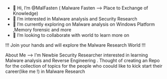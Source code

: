 - 👋 Hi, I’m @MalFasten ( Malware Fasten --> Place to Exchange  of Knowledge)
- 👀 I’m interested in Malware analysis and Security Research
- 🌱 I’m currently  exploring  on Malware analysis on Windows Platform ,Memory forensic and more  
- 💞️ I’m looking to collaborate with world to learn more on

!!! Join your hands and will explore the Malware Research World !!!

About Me --> I'm Newbie Security Researcher interested in learning Malware analysis and Reverse Engineering . Thought of creating an Repo for the collection of topics for the people who coould like to kick start their career(like me !) in Malware Research 
<!---
MalFasten/MalFasten is a ✨ special ✨ repository because its `README.md` (this file) appears on your GitHub profile.
You can click the Preview link to take a look at your changes.
--->
